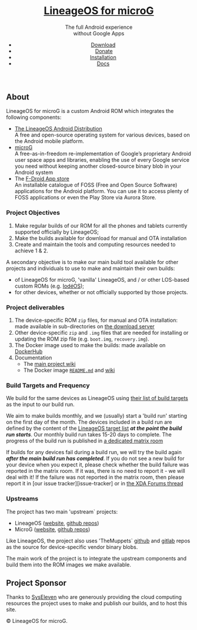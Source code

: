 <header id="header">
  <div class="content">
    <h1><a href="#">LineageOS for microG</a></h1>
    <p>The full Android experience<br>
    without Google Apps</p>
    <ul class="actions">
      <p>
      <li>
        <a href="https://download.lineage.microg.org/" class=
        "button special icon fa-download">Download</a>
      </li>
      <li>
        <a href="https://liberapay.com/microG/" class=
        "button icon scrolly">
          <i class="fa fa-heart" aria-hidden="true" style="color:#EB1E63;padding-right:0.3em"></i>
          Donate</a>
      </li>
      <li>
        <a href="https://github.com/lineageos4microg/l4m-wiki/wiki/Installation" class=
        "button icon fa-chevron-down scrolly">Installation</a>
      </li>
      <li>
        <a href="https://github.com/lineageos4microg/l4m-wiki/wiki/" class=
        "button icon fa-chevron-down scrolly">Docs</a>
      </li>
      </p>
    </ul>
  </div>
  <div class="inner"><img src="/images/screen_logo.jpg" alt=
    ""></div>
</header>

## About
LineageOS for microG is a custom Android ROM which integrates the following components:
- [The LineageOS Android Distribution](https://lineageos.org/)<br>A free and open-source operating system for various devices, based on the Android mobile platform.
- [microG](https://microg.org/)<br>A free-as-in-freedom re-implementation of Google’s proprietary Android user space apps and libraries, enabling the use of every Google service you need without keeping another closed-source binary blob in your Android system
- The [F-Droid App store](https://f-droid.org/)<br>An installable catalogue of FOSS (Free and Open Source Software) applications for the Android platform. You can use it to access plenty of FOSS applications or even the Play Store via Aurora Store.

### Project Objectives

1. Make regular builds of our ROM for all the phones and tablets currently supported officially by LineageOS;
2. Make the builds available for download for manual and OTA installation
3. Create and maintain the tools and computing resources needed to achieve 1 & 2.

A secondary objective is to make our main build tool available for other projects and individuals to use to make and maintain their own builds:

- of LineageOS for microG, 'vanilla' LineageOS, and / or other LOS-based custom ROMs (e.g. [IodéOS](https://iode.tech/));
- for other devices, whether or not officially supported by those projects.

### Project deliverables

1. The device-specific ROM `zip` files, for manual and OTA installation: made available in sub-directories on [the download server](https://download.lineage.microg.org/)
2. Other device-specific `zip` and `.img` files that are needed for installing or updating the ROM zip file (e.g. `boot.img`,  `recovery.img`).
3. The Docker image used to make the builds: made available on [DockerHub](https://hub.docker.com/r/lineageos4microg/docker-lineage-cicd/)
4. Documentation
    - The [main project wiki](https://github.com/lineageos4microg/l4m-wiki/wiki)
    - The Docker image [`README.md`](https://github.com/lineageos4microg/docker-lineage-cicd#) and [wiki](https://github.com/lineageos4microg/docker-lineage-cicd/wiki)

### Build Targets and Frequency

We build for the same devices as LineageOS using [their list of build targets](https://github.com/LineageOS/hudson/blob/main/lineage-build-targets) as the input to our build run.

We aim to make builds monthly, and we (usually) start a 'build run' starting on the first day of the month. The devices included in a build run are defined by the content of the [LineageOS target list](https://github.com/LineageOS/hudson/blob/main/lineage-build-targets) ***at the point the build run starts***. Our monthly build run takes 15-20 days to complete. The progress of the build run is published in [a dedicated matrix room](https://matrix.to/#/#microg-lineage-os-builds:matrix.domainepublic.net)

If builds for any devices fail during a build run, we will try the build again ***after the main build run has completed***. If you do not see a new build for your device when you expect it, please check whether the build failure was reported in the matrix room. If it was, there is no need to report it - we will deal with it! If the failure was not reported in the matrix room, then please report it in [our issue tracker][issue-tracker] or in [the XDA Forums thread](https://xdaforums.com/t/lineageos-for-microg.3700997/)

### Upstreams

The project has two main 'upstream` projects:

- LineageOS ([website](https://lineageos.org/), [github repos](https://github.com/LineageOS))
- MicroG ([website](https://microg.org/), [github repos](https://github.com/microg))

Like LineageOS, the project also uses 'TheMuppets` [github](https://github.com/TheMuppets/) and [gitlab](https://gitlab.com/the-muppets) repos as the source for device-specific vendor binary blobs.

The main work of the project is to integrate the upstream components and build them into the ROM images we make available.


## Project Sponsor
Thanks to [SysEleven](https://www.syseleven.de/en/) who are generously providing the cloud computing resources the project uses to make and publish our builds, and to host this site.


<footer id="footer">
  <p class="copyright">© LineageOS for microG.</a></p>
</footer>
